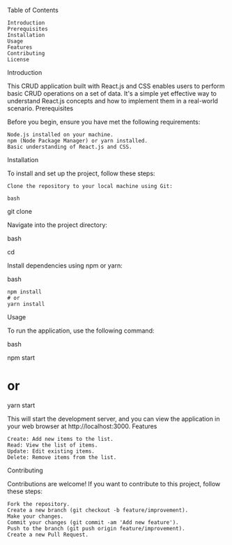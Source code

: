 Table of Contents

    Introduction
    Prerequisites
    Installation
    Usage
    Features
    Contributing
    License

Introduction

This CRUD application built with React.js and CSS enables users to perform basic CRUD operations on a set of data. It's a simple yet effective way to understand React.js concepts and how to implement them in a real-world scenario.
Prerequisites

Before you begin, ensure you have met the following requirements:

    Node.js installed on your machine.
    npm (Node Package Manager) or yarn installed.
    Basic understanding of React.js and CSS.

Installation

To install and set up the project, follow these steps:

    Clone the repository to your local machine using Git:

    bash

git clone <repository-url>

Navigate into the project directory:

bash

cd <project-directory>

Install dependencies using npm or yarn:

bash

    npm install
    # or
    yarn install

Usage

To run the application, use the following command:

bash

npm start
# or
yarn start

This will start the development server, and you can view the application in your web browser at http://localhost:3000.
Features

    Create: Add new items to the list.
    Read: View the list of items.
    Update: Edit existing items.
    Delete: Remove items from the list.

Contributing

Contributions are welcome! If you want to contribute to this project, follow these steps:

    Fork the repository.
    Create a new branch (git checkout -b feature/improvement).
    Make your changes.
    Commit your changes (git commit -am 'Add new feature').
    Push to the branch (git push origin feature/improvement).
    Create a new Pull Request.

